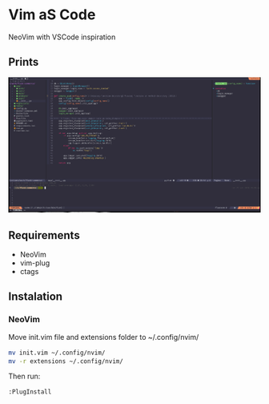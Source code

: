 # Vim aS Code

NeoVim with VSCode inspiration

## Prints

![print](vimascode.png)
 
## Requirements
- NeoVim
- vim-plug
- ctags


## Instalation

### NeoVim

Move init.vim file and extensions folder to ~/.config/nvim/

```sh
mv init.vim ~/.config/nvim/
mv -r extensions ~/.config/nvim/
```

Then run:

```
:PlugInstall
```
